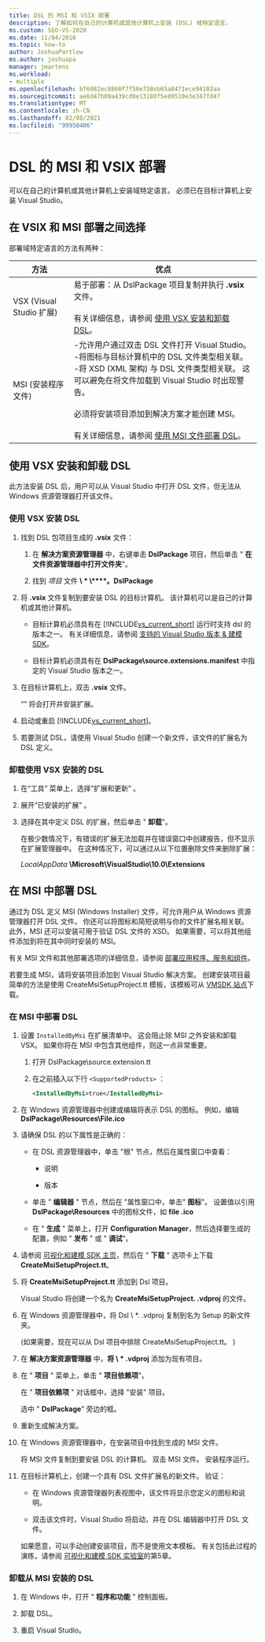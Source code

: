 ```yaml
---
title: DSL 的 MSI 和 VSIX 部署
description: 了解如何在自己的计算机或其他计算机上安装 (DSL) 域特定语言。
ms.custom: SEO-VS-2020
ms.date: 11/04/2016
ms.topic: how-to
author: JoshuaPartlow
ms.author: joshuapa
manager: jmartens
ms.workload:
- multiple
ms.openlocfilehash: bf6082ec8860f7f50e758eb65a8471ece94103aa
ms.sourcegitcommit: ae6d47b09a439cd0e13180f5e89510e3e347fd47
ms.translationtype: MT
ms.contentlocale: zh-CN
ms.lasthandoff: 02/08/2021
ms.locfileid: "99950406"
---
```

# <a name="msi-and-vsix-deployment-of-a-dsl"></a>DSL 的 MSI 和 VSIX 部署
可以在自己的计算机或其他计算机上安装域特定语言。 必须已在目标计算机上安装 Visual Studio。

## <a name="choosing-between-vsix-and-msi-deployment"></a><a name="which"></a> 在 VSIX 和 MSI 部署之间选择
 部署域特定语言的方法有两种：

|方法|优点|
|-|-|
|VSX (Visual Studio 扩展) |易于部署：从 DslPackage 项目复制并执行 **.vsix** 文件。<br /><br /> 有关详细信息，请参阅 [使用 VSX 安装和卸载 DSL](#Installing)。|
|MSI (安装程序文件) |-允许用户通过双击 DSL 文件打开 Visual Studio。<br />-将图标与目标计算机中的 DSL 文件类型相关联。<br />-将 XSD (XML 架构) 与 DSL 文件类型相关联。 这可以避免在将文件加载到 Visual Studio 时出现警告。<br /><br /> 必须将安装项目添加到解决方案才能创建 MSI。<br /><br /> 有关详细信息，请参阅 [使用 MSI 文件部署 DSL](#msi)。|

## <a name="install-and-uninstall-a-dsl-by-using-the-vsx"></a><a name="Installing"></a> 使用 VSX 安装和卸载 DSL

此方法安装 DSL 后，用户可以从 Visual Studio 中打开 DSL 文件，但无法从 Windows 资源管理器打开该文件。

### <a name="to-install-a-dsl-by-using-the-vsx"></a>使用 VSX 安装 DSL

1. 找到 DSL 包项目生成的 **.vsix** 文件：

   1. 在 **解决方案资源管理器** 中，右键单击 **DslPackage** 项目，然后单击 " **在文件资源管理器中打开文件夹**"。

   2. 找到 _项目_ 文件 **\\ \* \\****。DslPackage**

2. 将 **.vsix** 文件复制到要安装 DSL 的目标计算机。 该计算机可以是自己的计算机或其他计算机。

   - 目标计算机必须具有在 [!INCLUDE[vs_current_short](../code-quality/includes/vs_current_short_md.md)] 运行时支持 dsl 的版本之一。 有关详细信息，请参阅 [支持的 Visual Studio 版本 & 建模 SDK](../modeling/supported-visual-studio-editions-for-visualization-amp-modeling-sdk.md)。

   - 目标计算机必须具有在 **DslPackage\source.extensions.manifest** 中指定的 Visual Studio 版本之一。

3. 在目标计算机上，双击 **.vsix** 文件。

    “” 将会打开并安装扩展。

4. 启动或重启 [!INCLUDE[vs_current_short](../code-quality/includes/vs_current_short_md.md)]。

5. 若要测试 DSL，请使用 Visual Studio 创建一个新文件，该文件的扩展名为 DSL 定义。

### <a name="to-uninstall-a-dsl-that-was-installed-by-using-vsx"></a>卸载使用 VSX 安装的 DSL

1. 在“工具”  菜单上，选择“扩展和更新” 。

2. 展开“已安装的扩展” 。

3. 选择在其中定义 DSL 的扩展，然后单击 " **卸载**"。

   在极少数情况下，有错误的扩展无法加载并在错误窗口中创建报告，但不显示在扩展管理器中。 在这种情况下，可以通过从以下位置删除文件来删除扩展：

   *LocalAppData* **\Microsoft\VisualStudio\10.0\Extensions**

## <a name="deploying-a-dsl-in-an-msi"></a><a name="msi"></a> 在 MSI 中部署 DSL
 通过为 DSL 定义 MSI (Windows Installer) 文件，可允许用户从 Windows 资源管理器打开 DSL 文件。 你还可以将图标和简短说明与你的文件扩展名相关联。 此外，MSI 还可以安装可用于验证 DSL 文件的 XSD。 如果需要，可以将其他组件添加到将在其中同时安装的 MSI。

 有关 MSI 文件和其他部署选项的详细信息，请参阅 [部署应用程序、服务和组件](../deployment/deploying-applications-services-and-components.md)。

 若要生成 MSI，请将安装项目添加到 Visual Studio 解决方案。 创建安装项目最简单的方法是使用 CreateMsiSetupProject.tt 模板，该模板可从 [VMSDK 站点](https://code.msdn.microsoft.com/Visualization-and-Modeling-313535db)下载。

### <a name="to-deploy-a-dsl-in-an-msi"></a>在 MSI 中部署 DSL

1. 设置 `InstalledByMsi` 在扩展清单中。 这会阻止除 MSI 之外安装和卸载 VSX。 如果你将在 MSI 中包含其他组件，则这一点非常重要。

   1. 打开 DslPackage\source.extension.tt

   2. 在之前插入以下行 `<SupportedProducts>` ：

       ```xml
       <InstalledByMsi>true</InstalledByMsi>
       ```

2. 在 Windows 资源管理器中创建或编辑将表示 DSL 的图标。 例如，编辑 **DslPackage\Resources\File.ico**

3. 请确保 DSL 的以下属性是正确的：

   - 在 DSL 资源管理器中，单击 "根" 节点，然后在属性窗口中查看：

       - 说明

       - 版本

   - 单击 " **编辑器** " 节点，然后在 "属性窗口中，单击" **图标**"。 设置值以引用 **DslPackage\Resources** 中的图标文件，如 **file .ico**

   - 在 " **生成** " 菜单上，打开 **Configuration Manager**，然后选择要生成的配置，例如 " **发布** " 或 " **调试**"。

4. 请参阅 [可视化和建模 SDK 主页](https://code.msdn.microsoft.com/Visualization-and-Modeling-313535db)，然后在 " **下载** " 选项卡上下载 **CreateMsiSetupProject.tt**。

5. 将 **CreateMsiSetupProject.tt** 添加到 Dsl 项目。

    Visual Studio 将创建一个名为 **CreateMsiSetupProject. .vdproj** 的文件。

6. 在 Windows 资源管理器中，将 Dsl \\ *. .vdproj 复制到名为 Setup 的新文件夹。

     (如果需要，现在可以从 Dsl 项目中排除 CreateMsiSetupProject.tt。 ) 

7. 在 **解决方案资源管理器** 中，**将 \\ \* .vdproj** 添加为现有项目。

8. 在 " **项目** " 菜单上，单击 " **项目依赖项**"。

    在 " **项目依赖项** " 对话框中，选择 "安装" 项目。

    选中 " **DslPackage**" 旁边的框。

9. 重新生成解决方案。

10. 在 Windows 资源管理器中，在安装项目中找到生成的 MSI 文件。

     将 MSI 文件复制到要安装 DSL 的计算机。 双击 MSI 文件。 安装程序运行。

11. 在目标计算机上，创建一个具有 DSL 文件扩展名的新文件。 验证：

    - 在 Windows 资源管理器列表视图中，该文件将显示您定义的图标和说明。

    - 双击该文件时，Visual Studio 将启动，并在 DSL 编辑器中打开 DSL 文件。

    如果愿意，可以手动创建安装项目，而不是使用文本模板。 有关包括此过程的演练，请参阅 [可视化和建模 SDK 实验室](https://code.msdn.microsoft.com/DSLToolsLab/Release/ProjectReleases.aspx?ReleaseId=4207)的第5章。

### <a name="to-uninstall-a-dsl-that-was-installed-from-an-msi"></a>卸载从 MSI 安装的 DSL

1. 在 Windows 中，打开 " **程序和功能** " 控制面板。

2. 卸载 DSL。

3. 重启 Visual Studio。
